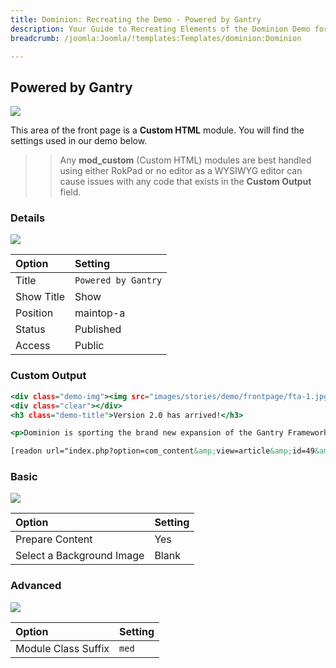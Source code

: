 ```yaml
---
title: Dominion: Recreating the Demo - Powered by Gantry
description: Your Guide to Recreating Elements of the Dominion Demo for Joomla
breadcrumb: /joomla:Joomla/!templates:Templates/dominion:Dominion

---
```


Powered by Gantry
-----

![][demo]

This area of the front page is a **Custom HTML** module. You will find the settings used in our demo below.

>> Any **mod_custom** (Custom HTML) modules are best handled using either RokPad or no editor as a WYSIWYG editor can cause issues with any code that exists in the **Custom Output** field.

### Details

![][demo2]

| Option      | Setting             |
| :---------- | :----------         |
| Title       | `Powered by Gantry` |
| Show Title  | Show                |
| Position    | maintop-a           |
| Status      | Published           |
| Access      | Public              |

### Custom Output

~~~ .html
<div class="demo-img"><img src="images/stories/demo/frontpage/fta-1.jpg" alt="Feature Demo Image" class="rt-image"/></div>
<div class="clear"></div>
<h3 class="demo-title">Version 2.0 has arrived!</h3>

<p>Dominion is sporting the brand new expansion of the Gantry Framework, <span class="demo-title">version 2.0</span>, bringing with it many new and powerful tools and features.</p>

[readon url="index.php?option=com_content&amp;view=article&amp;id=49&amp;Itemid=156"]Learn More[/readon]
~~~

### Basic

![][demo3]

| Option                    | Setting     |
| :----------               | :---------- |
| Prepare Content           | Yes         |
| Select a Background Image | Blank       |

### Advanced

![][demo4]

| Option              | Setting     |
| :----------         | :---------- |
| Module Class Suffix | `med`       |

[demo]: assets/demo_2.jpeg
[demo2]: assets/demo_2a.jpeg
[demo3]: assets/demo_2b.jpeg
[demo4]: assets/demo_2c.jpeg
